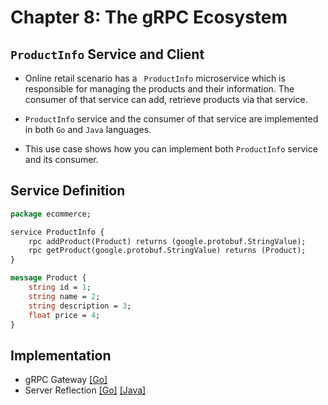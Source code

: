 # Chapter 8: The gRPC Ecosystem

## ``ProductInfo`` Service and Client 

- Online retail scenario has a `` ProductInfo`` microservice which is responsible for managing the products and their
 information. The consumer of that service can add, retrieve products via that service. 

- ``ProductInfo`` service and the consumer of that service are implemented in both ``Go`` and ``Java`` languages.

- This use case shows how you can implement both ``ProductInfo`` service and its consumer.

## Service Definition 

```proto
package ecommerce;

service ProductInfo {
    rpc addProduct(Product) returns (google.protobuf.StringValue);
    rpc getProduct(google.protobuf.StringValue) returns (Product);
}

message Product {
    string id = 1;
    string name = 2;
    string description = 3;
    float price = 4;
}
```

## Implementation

- gRPC Gateway [[Go]](./grpc-gateway/go/README.md)
- Server Reflection [[Go]](./server-reflection/go/README.md) [[Java]](./server-reflection/java/README.md)
